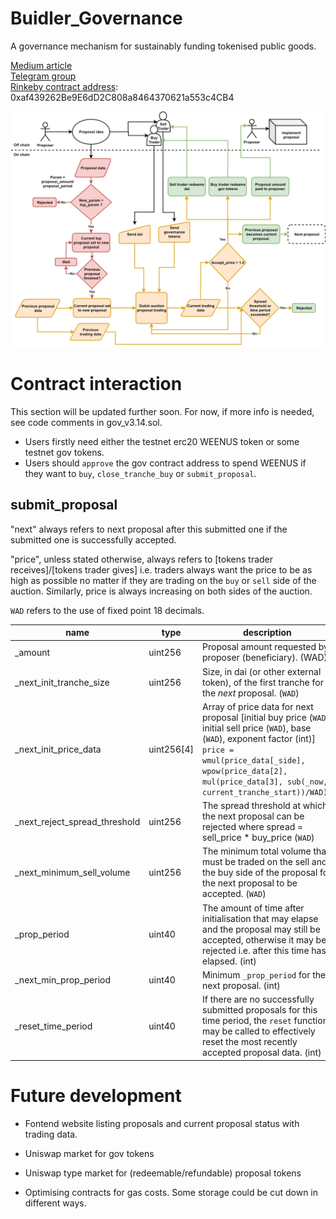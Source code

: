 # Buidler_Governance
A governance mechanism for sustainably funding tokenised public goods.

[Medium article]()  
[Telegram group](https://t.me/Buidler_Governance)  
[Rinkeby contract address](https://rinkeby.etherscan.io/address/0xaf439262Be9E6dD2C808a8464370621a553c4CB4): 0xaf439262Be9E6dD2C808a8464370621a553c4CB4  

![Governance Flowchart](./flowcharts/gov_flow7.png)

# Contract interaction
This section will be updated further soon. For now, if more info is needed, see code comments in gov_v3.14.sol. 

- Users firstly need either the testnet erc20 WEENUS token or some testnet gov tokens.
- Users should `approve` the gov contract address to spend WEENUS if they want to `buy`, `close_tranche_buy` or `submit_proposal`.

## submit_proposal
"next" always refers to next proposal after this submitted one if the submitted one is successfully accepted.

"price", unless stated otherwise, always refers to [tokens trader receives]/[tokens trader gives] i.e. traders always want the price to be as high as possible no matter if they are trading on the `buy` or `sell` side of the auction. Similarly, price is always increasing on both sides of the auction.

`WAD` refers to the use of fixed point 18 decimals.

|name |type |description
|-----|-----|-----------
|_amount|uint256|Proposal amount requested by proposer (beneficiary). (WAD)
|_next_init_tranche_size|uint256|Size, in dai (or other external token), of the first tranche for the *next* proposal. (`WAD`)
|_next_init_price_data|uint256[4]|Array of price data for next proposal [initial buy price (`WAD`), initial sell price (`WAD`), base (`WAD`), exponent factor (int)] `price = wmul(price_data[_side], wpow(price_data[2], mul(price_data[3], sub(_now, current_tranche_start))/WAD))`
|_next_reject_spread_threshold|uint256|The spread threshold at which the next proposal can be rejected where spread = sell_price * buy_price (`WAD`)
|_next_minimum_sell_volume|uint256|The minimum total volume that must be traded on the sell and the buy side of the proposal for the next proposal to be accepted. (`WAD`)
|_prop_period|uint40|The amount of time after initialisation that may elapse and the proposal may still be accepted, otherwise it may be rejected i.e. after this time has elapsed. (int)
|_next_min_prop_period|uint40|Minimum `_prop_period` for the next proposal. (int)
|_reset_time_period|uint40|If there are no successfully submitted proposals for this time period, the `reset` function may be called to effectively reset the most recently accepted proposal data. (int)


# Future development
- Fontend website listing proposals and current proposal status with trading data.

- Uniswap market for gov tokens

- Uniswap type market for (redeemable/refundable) proposal tokens 

- Optimising contracts for gas costs. Some storage could be cut down in different ways.


